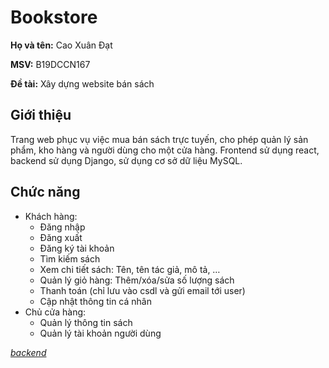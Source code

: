 # Bookstore

**Họ và tên:** Cao Xuân Đạt

**MSV:** B19DCCN167

**Đề tài:** Xây dựng website bán sách

## Giới thiệu
Trang web phục vụ việc mua bán sách trực tuyến, cho phép quản lý sản phẩm, kho hàng và người dùng cho một cửa hàng. 
Frontend sử dụng react, backend sử dụng Django, sử dụng cơ sở dữ liệu MySQL.

## Chức năng
- Khách hàng:
	- Đăng nhập
	- Đăng xuất
	- Đăng ký tài khoản
	- Tìm kiếm sách
	- Xem chi tiết sách: Tên, tên tác giả, mô tả, …
	- Quản lý giỏ hàng: Thêm/xóa/sửa số lượng sách
	- Thanh toán (chỉ lưu vào csdl và gửi email tới user)
	- Cập nhật thông tin cá nhân
-	Chủ cửa hàng:
	- Quản lý thông tin sách
	- Quản lý tài khoản người dùng

[*backend*](https://gitlab.com/ktlthdtt-05/bookstore-backend)
